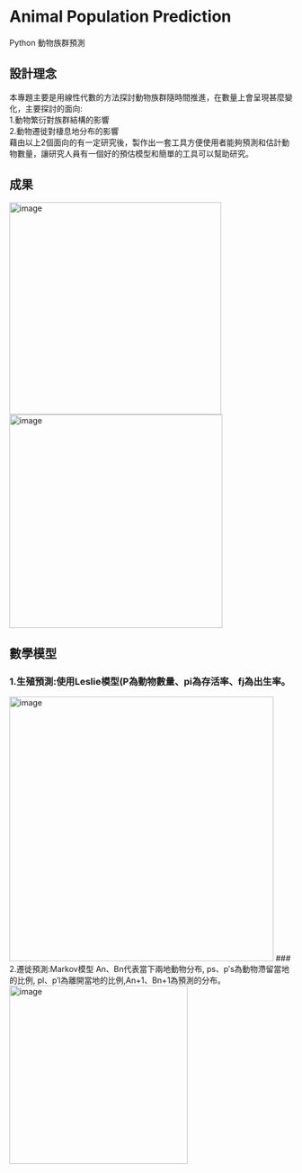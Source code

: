 # Animal Population Prediction

Python 動物族群預測

## 設計理念
本專題主要是用線性代數的方法探討動物族群隨時間推進，在數量上會呈現甚麼變化，主要探討的面向:  
  1.動物繁衍對族群結構的影響  
  2.動物遷徙對棲息地分布的影響  
藉由以上2個面向的有一定研究後，製作出一套工具方便使用者能夠預測和估計動物數量，讓研究人員有一個好的預估模型和簡單的工具可以幫助研究。

## 成果
<img width="377" alt="image" src="https://github.com/Lowen0909/Animal-Population-Prediction/assets/82707190/c639de3d-8556-4909-8b63-37b5c0ddd319">  
<img width="379" alt="image" src="https://github.com/Lowen0909/Animal-Population-Prediction/assets/82707190/76fa602f-2c8e-4404-8a85-6508f7314941">

## 數學模型
### 1.生殖預測:使用Leslie模型(P為動物數量、pi為存活率、fj為出生率。  
<img width="470" alt="image" src="https://github.com/Lowen0909/Animal-Population-Prediction/assets/82707190/b58c0518-8aac-4a18-abd5-97db867181fe">
### 2.遷徙預測:Markov模型
An、Bn代表當下兩地動物分布, ps、p′s為動物滯留當地的比例, pl、p′l為離開當地的比例,An+1、Bn+1為預測的分布。  
<img width="317" alt="image" src="https://github.com/Lowen0909/Animal-Population-Prediction/assets/82707190/4b240564-cebc-4a24-b535-e9cbfdb745f4">


